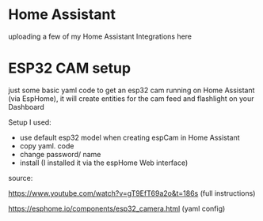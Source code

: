 # Home Assistant
uploading a few of my Home Assistant Integrations here

# ESP32 CAM setup
just some basic yaml code to get an esp32 cam running on Home Assistant (via EspHome),
it will create entities for the cam feed and flashlight on your Dashboard

Setup I used:
- use default esp32 model when creating espCam in Home Assistant
- copy yaml. code
- change password/ name
- install (I installed it via the espHome Web interface)

source:

https://www.youtube.com/watch?v=gT9EfT69a2o&t=186s
   (full instructions)

https://esphome.io/components/esp32_camera.html
   (yaml config)
